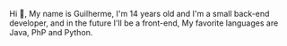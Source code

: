 Hi 👋, My name is Guilherme, I'm 14 years old and I'm a small back-end developer, and in the future I'll be a front-end,
My favorite languages are Java, PhP and Python.
